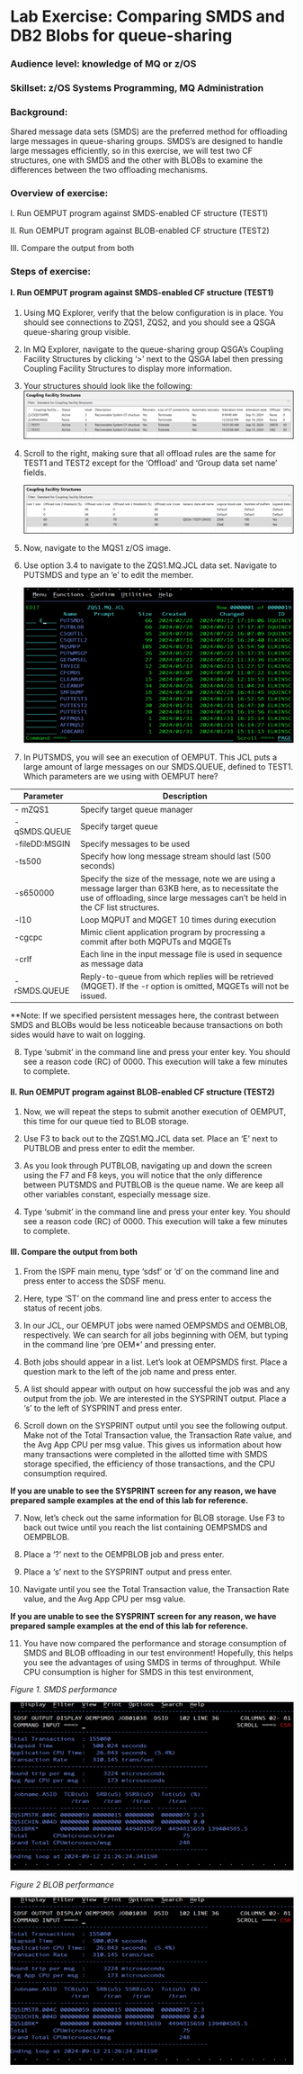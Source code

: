 # **Lab Exercise:** Comparing SMDS and DB2 Blobs for queue-sharing
### Audience level: knowledge of MQ or z/OS 
### Skillset: z/OS Systems Programming, MQ Administration

### Background: 
Shared message data sets (SMDS) are the preferred method for offloading large messages in queue-sharing groups. SMDS’s are designed to handle large messages efficiently, so in this exercise, we will test two CF structures, one with SMDS and the other with BLOBs to examine the differences between the two offloading mechanisms.

### Overview of exercise:  

I.	Run OEMPUT program against SMDS-enabled CF structure (TEST1)

II.	Run OEMPUT program against BLOB-enabled CF structure (TEST2)

III.	Compare the output from both

### Steps of exercise: 

#### I. Run OEMPUT program against SMDS-enabled CF structure (TEST1)

1.	Using MQ Explorer, verify that the below configuration is in place. You should see connections to ZQS1, ZQS2, and you should see a QSGA queue-sharing group visible.

2.	In MQ Explorer, navigate to the queue-sharing group QSGA’s Coupling Facility Structures by clicking  ‘>’ next to the QSGA label then pressing Coupling Facility Structures to display more information.

3.	Your structures should look like the following:
    ![Picture of CF structures list from MQ Explorer](Picture1.png "Picture of structure list from MQ Explorer")

4.	Scroll to the right, making sure that all offload rules are the same for TEST1 and TEST2 except for the ‘Offload’ and ‘Group data set name’ fields.

    ![Picture of CF structures list from MQ Explorer](Picture2.png "Picture of structure list from MQ Explorer")

5.	Now, navigate to the MQS1 z/OS image.

6.	Use option 3.4 to navigate to the ZQS1.MQ.JCL data set. Navigate to PUTSMDS and type an ‘e’ to edit the member.

    ![Picture of ZQS1.MQ.JCL members](Picture3.png "Picture of ZQS1.MQ.JCL members")

7.	 In PUTSMDS, you will see an execution of OEMPUT. This JCL puts a large amount of large messages on our SMDS.QUEUE, defined to TEST1.
Which parameters are we using with OEMPUT here?

| Parameter    | Description |
| -------- | ------- | 
| - mZQS1   | Specify target queue manager |
| -qSMDS.QUEUE | Specify target queue | 
| -fileDD:MSGIN | Specify messages to be used |
| -ts500 | Specify how long message stream should last (500 seconds) |
| -s650000 | Specify the size of the message, note we are using a message larger than 63KB here, as to necessitate the use of offloading, since large messages can’t be held in the CF list structures. |
| -l10 | Loop MQPUT and MQGET 10 times during execution |
| -cgcpc | Mimic client application program by procressing a commit after both MQPUTs and MQGETs |
| -crlf | Each line in the input message file is used in sequence as message data |
| -rSMDS.QUEUE | Reply-to-queue from which replies will be retrieved (MQGET). If the -r option is omitted, MQGETs will not be issued. |

**Note: If we specified persistent messages here, the contrast between SMDS and BLOBs would be less noticeable because transactions on both sides would have to wait on logging.

8.	Type ‘submit’ in the command line and press your enter key. You should see a reason code (RC) of 0000. This execution will take a few minutes to complete.

#### II. Run OEMPUT program against BLOB-enabled CF structure (TEST2) 

1.	Now, we will repeat the steps to submit another execution of OEMPUT, this time for our queue tied to BLOB storage. 

2.	Use F3 to back out to the ZQS1.MQ.JCL data set. Place an ‘E’ next to PUTBLOB and press enter to edit the member. 

3.	As you look through PUTBLOB, navigating up and down the screen using the F7 and F8 keys, you will notice that the only difference between PUTSMDS and PUTBLOB is the queue name. We are keep all other variables constant, especially message size.

4.	Type ‘submit’ in the command line and press your enter key. You should see a reason code (RC) of 0000. This execution will take a few minutes to complete. 
	
#### III. Compare the output from both

1.	From the ISPF main menu, type ‘sdsf’ or ‘d’ on the command line and press enter to access the SDSF menu. 

2.	Here, type ‘ST’ on the command line and press enter to access the status of recent jobs.

3.	In our JCL, our OEMPUT jobs were named OEMPSMDS and OEMBLOB, respectively. We can search for all jobs beginning with OEM, but typing in the command line ‘pre OEM*’ and pressing enter.

4.	Both jobs should appear in a list. Let’s look at OEMPSMDS first. Place a question mark to the left of the job name and press enter. 

5.	A list should appear with output on how successful the job was and any output from the job. We are interested in the SYSPRINT output. Place a ‘s’ to the left of SYSPRINT and press enter.

6.	Scroll down on the SYSPRINT output until you see the following output. Make not of the Total Transaction value, the Transaction Rate value, and the Avg App CPU per msg value. This gives us information about how many transactions were completed in the allotted time with SMDS storage specified, the efficiency of those transactions, and the CPU consumption required.

**If you are unable to see the SYSPRINT screen for any reason, we have prepared sample examples at the end of this lab for reference.**

7.	Now, let’s check out the same information for BLOB storage. Use F3 to back out twice until you reach the list containing OEMPSMDS and OEMPBLOB.

8.	Place a ‘?’ next to the OEMPBLOB job and press enter.

9.	Place a ‘s’ next to the SYSPRINT output and press enter.

10.	Navigate until you see the Total Transaction value, the Transaction Rate value, and the Avg App CPU per msg value.

**If you are unable to see the SYSPRINT screen for any reason, we have prepared sample examples at the end of this lab for reference.**

11.	You have now compared the performance and storage consumption of SMDS and BLOB offloading in our test environment! Hopefully, this helps you see the advantages of using SMDS in terms of throughput. While CPU consumption is higher for SMDS in this test environment, 
 
*Figure 1. SMDS performance*

![Picture of SMDS performance report](Picture4.png "Picture of SMDS performance")

 
*Figure 2 BLOB performance*

![Picture of BLOB performance report](Picture4.png "Picture of SMDS performance")

